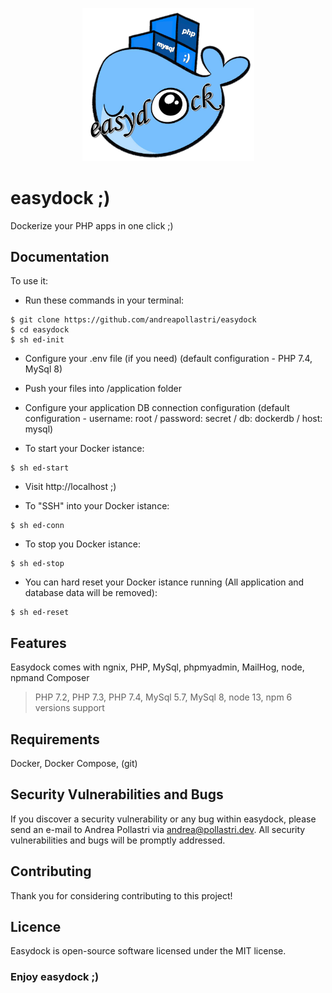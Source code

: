 <p align="center">
<img width="275" alt="easydock" src="https://github.com/andreapollastri/easydock/blob/master/ed.png?raw=true">
</p>

# easydock ;)
Dockerize your PHP apps in one click ;)

## Documentation

To use it:

- Run these commands in your terminal:
```
$ git clone https://github.com/andreapollastri/easydock
$ cd easydock
$ sh ed-init
```

- Configure your .env file (if you need)
(default configuration - PHP 7.4, MySql 8)

- Push your files into /application folder

- Configure your application DB connection configuration
(default configuration - username: root / password: secret / db: dockerdb / host: mysql)

- To start your Docker istance:
```
$ sh ed-start
```
- Visit http://localhost ;)

- To "SSH" into your Docker istance:
```
$ sh ed-conn
```

- To stop you Docker istance:
```
$ sh ed-stop
```

- You can hard reset your Docker istance running (All application and database data will be removed):
```
$ sh ed-reset
```

## Features
Easydock comes with ngnix, PHP, MySql, phpmyadmin, MailHog, node, npmand Composer

> PHP 7.2, PHP 7.3, PHP 7.4, MySql 5.7, MySql 8, node 13, npm 6 versions support

## Requirements
Docker, Docker Compose, (git)

## Security Vulnerabilities and Bugs
If you discover a security vulnerability or any bug within easydock, please send an e-mail to Andrea Pollastri via andrea@pollastri.dev. All security vulnerabilities and bugs will be promptly addressed.

## Contributing
Thank you for considering contributing to this project!

## Licence
Easydock is open-source software licensed under the MIT license.

### Enjoy easydock ;)
